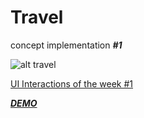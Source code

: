 # Travel
concept implementation ***#1***

![alt travel](https://cdn-images-1.medium.com/max/600/1*dzi26E_hl5gj-9BA74Crjw.gif)

[UI Interactions of the week #1](https://medium.muz.li/mobile-interactions-of-the-week-1-5103613c6aad)

[***DEMO***](https://aakashrajur.github.io/travel/)